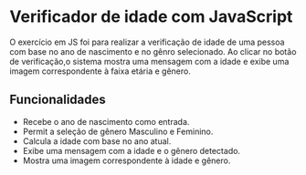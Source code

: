 # Verificador de idade com JavaScript

O exercício em JS foi para realizar a verificação de idade de uma pessoa com base no ano de nascimento e no gênro selecionado. Ao clicar no botão de verificação,o sistema mostra uma mensagem com a idade e exibe uma imagem correspondente à faixa etária e gênero. 

## Funcionalidades 
- Recebe o ano de nascimento como entrada.
- Permit a seleção de gênero Masculino e Feminino.
- Calcula a idade com base no ano atual.
- Exibe uma mensagem com a idade e o gênero detectado.
- Mostra uma imagem correspondente à idade e gênero. 
